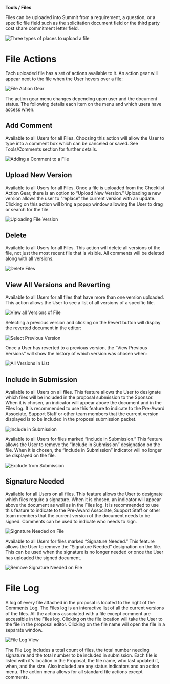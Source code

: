 **Tools / Files**

Files can be uploaded into Summit from a requirement, a question, or a specific file field such as the solicitation document field or the third party cost share commitment letter field.  

![Three types of places to upload a file](../images/tools/ToolFile_ThreePlaces.jpg)

# File Actions
Each uploaded file has a set of actions available to it.  An action gear will appear next to the file when the User hovers over a file:

![File Action Gear](../images/tools/ToolFile_FileActionGear.jpg)

The action gear menu changes depending upon user and the document status.  The following details each item on the menu and which users have access when.

## Add Comment
Available to all Users for all Files.  Choosing this action will allow the User to type into a comment box which can be canceled or saved.  See Tools/Comments section for further details.

![Adding a Comment to a File](../images/tools/ToolFile_AddComment.jpg)

## Upload New Version
Available to all Users for all Files.  Once a file is uploaded from the Checklist Action Gear, there is an option to “Upload New Version.”  Uploading a new version allows the user to “replace” the current version with an update.  Clicking on this action will bring a popup window allowing the User to drag or search for the file.

![Uploading File Version](../images/data/DataBud_BudVersions.jpg)

## Delete
Available to all Users for all Files.  This action will delete all versions of the file, not just the most recent file that is visible.  All comments will be deleted along with all versions.

![Delete Files](../images/tools/ToolFile_Delete.jpg)

## View All Versions and Reverting
Available to all Users for all files that have more than one version uploaded.  This action allows the User to see a list of all versions of a specific file.  

![View all Versions of File](../images/tools/ToolFile_ViewVersions.jpg)

Selecting a previous version and clicking on the Revert button will display the reverted document in the editor:

![Select Previous Version](../images/tools/ToolFile_PreviousVersion.jpg)

Once a User has reverted to a previous version, the “View Previous Versions” will show the history of which version was chosen when:

![All Versions in List](../images/tools/ToolFile_AllVersions.jpg)

## Include in Submission
Available to all Users on all files.  This feature allows the User to designate which files will be included in the proposal submission to the Sponsor.  When it is chosen, an indicator will appear above the document and in the Files log.  It is recommended to use this feature to indicate to the Pre-Award Associate, Support Staff or other team members that the current version displayed is to be included in the proposal submission packet.

![Include in Submission](../images/tools/ToolFile_Submission.jpg)

Available to all Users for files marked “Include in Submission.”  This feature allows the User to remove the “Include in Submission” designation on the file.  When it is chosen, the “Include in Submission” indicator will no longer be displayed on the file.

![Exclude from Submission](../images/tools/ToolFile_Exclude.jpg)

## Signature Needed
Available for all Users on all files.  This feature allows the User to designate which files require a signature.  When it is chosen, an indicator will appear above the document as well as in the Files log.  It is recommended to use this feature to indicate to the Pre-Award Associate, Support Staff or other team members that the current version of the document needs to be signed.  Comments can be used to indicate who needs to sign.

![Signature Needed on File](../images/tools/ToolFile_SigNeeded.jpg)

Available to all Users for files marked “Signature Needed.”  This feature allows the User to remove the “Signature Needed” designation on the file.  This can be used when the signature is no longer needed or once the User has uploaded the signed document.

![Remove Signature Needed on File](../images/tools/ToolFile_SigNotNeeded)

# File Log
A log of every file attached in the proposal is located to the right of the Comments Log.  The Files log is an interactive list of all the current versions of the files.  All the actions associated with a file except comment are accessible in the Files log.  Clicking on the file location will take the User to the file in the proposal editor.  Clicking on the file name will open the file in a separate window.

![File Log View](../images/tools/ToolFile_FileLog.jpg)

The File Log includes a total count of files, the total number needing signature and the total number to be included in submission.  Each file is listed with it's location in the Proposal, the file name, who last updated it, when, and the size.  Also included are any status indicators and an action menu.  The action menu allows for all standard file actions except comments.
